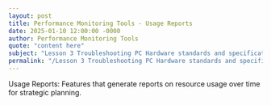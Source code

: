 ```yaml
---
layout: post
title: Performance Monitoring Tools - Usage Reports
date: 2025-01-10 12:00:00 -0000
author: Performance Monitoring Tools
quote: "content here"
subject: "Lesson 3 Troubleshooting PC Hardware standards and specifications"
permalink: "/Lesson 3 Troubleshooting PC Hardware standards and specifications/Performance Monitoring Tools/Performance Monitoring Tools - Usage Reports"
---
```


Usage Reports: Features that generate reports on resource usage over time for strategic planning.
